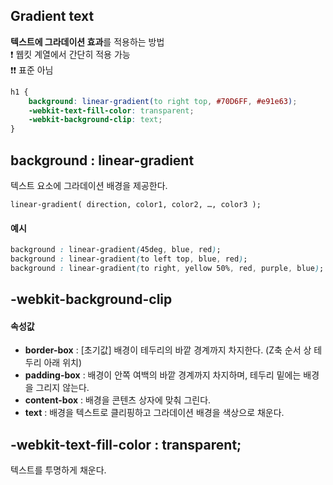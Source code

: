 
## Gradient text

**텍스트에 그라데이션 효과**를 적용하는 방법  
❗ 웹킷 계열에서 간단히 적용 가능   
❗❗ 표준 아님
```css
h1 {
	background: linear-gradient(to right top, #70D6FF, #e91e63);
	-webkit-text-fill-color: transparent;
	-webkit-background-clip: text;
}
```

## background : linear-gradient
텍스트 요소에 그라데이션 배경을 제공한다.  

`linear-gradient( direction, color1, color2, …, color3 );`
 

####  예시
```css
background : linear-gradient(45deg, blue, red);
background : linear-gradient(to left top, blue, red);
background : linear-gradient(to right, yellow 50%, red, purple, blue);
```


## -webkit-background-clip

#### 속성값
- **border-box** : [초기값] 배경이 테두리의 바깥 경계까지 차지한다. (Z축 순서 상 테두리 아래 위치)
- **padding-box** : 배경이 안쪽 여백의 바깥 경계까지 차지하며, 테두리 밑에는 배경을 그리지 않는다.
- **content-box** : 배경을 콘텐츠 상자에 맞춰 그린다.
- **text** : 배경을 텍스트로 클리핑하고 그라데이션 배경을 색상으로 채운다.

## -webkit-text-fill-color : transparent;
텍스트를 투명하게 채운다.
